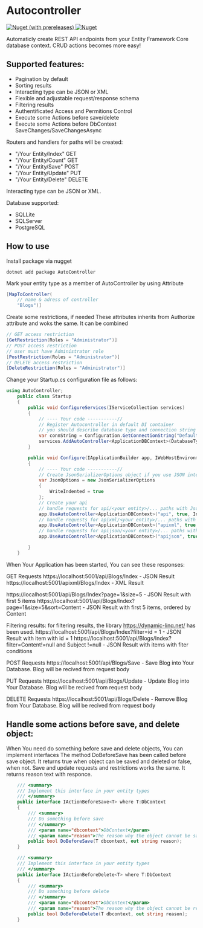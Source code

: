 # Autocontroller
<a href="https://www.nuget.org/packages/AutoController">
    <img alt="Nuget (with prereleases)" src="https://img.shields.io/nuget/vpre/Autocontroller">
</a>
<a href="https://www.nuget.org/packages/AutoController">
    <img alt="Nuget" src="https://img.shields.io/nuget/dt/AutoController">
</a>

Automaticly create REST API endpoints from your Entity Framework Core database context.
CRUD actions becomes more easy!

## Supported features:

<ul>
<li>Pagination by default</li>
<li>Sorting results</li>
<li>Interacting type can be JSON or XML</li>
<li>Flexible and adjustable request/response schema</li>
<li>Filtering results</li>
<li>Authentificated Access and Permitions Control</li>
<li>Execute some Actions before save/delete</li>
<li>Execute some Actions before DbContext SaveChanges/SaveChangesAsync</li>
</ul>

Routers and handlers for paths will be created:
<ul>
<li>"/Your Entity/Index" GET</li>
<li>"/Your Entity/Count" GET</li>
<li>"/Your Entity/Save" POST</li>
<li>"/Your Entity/Update" PUT</li>
<li>"/Your Entity/Delete" DELETE</li>
</ul>
Interacting type can be JSON or XML.

Database supported:
<ul>
<li>SQLLite</li>
<li>SQLServer</li>
<li>PostgreSQL</li>
</ul>

## How to use
Install package via nugget
```
dotnet add package AutoController
```
Mark your entity type as a member of AutoController by using Attribute

```cs
[MapToController(
    // name & adress of controller
    "Blogs")]
```

Create some restrictions, if needed
These attributes inherits from Authorize attribute and woks the same.
It can be combined
```cs
// GET access restriction
[GetRestriction(Roles = "Administrator")]
// POST access restriction
// user must have Administrator role
[PostRestriction(Roles = "Administrator")]
// DELETE access restriction
[DeleteRestriction(Roles = "Administrator")]
```

Change your Startup.cs configuration file as follows:
```cs
using AutoController;
    public class Startup
    {
        public void ConfigureServices(IServiceCollection services)
        {
            // ---- Your code -----------//
            // Register Autocontroller in default DI container
            // you should describe database type and connection string here!
            var connString = Configuration.GetConnectionString("DefaultConnection");
            services.AddAutoController<ApplicationDBContext>(DatabaseTypes.SQLite, connString);
        }

        public void Configure(IApplicationBuilder app, IWebHostEnvironment env)
        {
            // ---- Your code -----------//
            // Create JsonSerializerOptions object if you use JSON interacting method
            var JsonOptions = new JsonSerializerOptions
            {
                WriteIndented = true
            };
            // Create your api
            // handle requests for api/<your entity>/... paths with Json
            app.UseAutoController<ApplicationDBContext>("api", true, InteractingType.JSON, JsonOptions);
            // handle requests for apixml/<your entity>/... paths with XML
            app.UseAutoController<ApplicationDBContext>("apixml", true, InteractingType.XML);
            // handle requests for apijson/<your entity>/... paths with Json
            app.UseAutoController<ApplicationDBContext>("apijson", true,  null, JsonOptions);

        }
    }
```
When Your Application has been started, You can see these responses:

GET Requests
https://localhost:5001/api/Blogs/Index - JSON Result
https://localhost:5001/apixml/Blogs/Index - XML Result

https://localhost:5001/api/Blogs/Index?page=1&size=5 - JSON Result with first 5 items
https://localhost:5001/api/Blogs/Index?page=1&size=5&sort=Content - JSON Result with first 5 items, ordered by Content

Filtering results:
for filtering results, the library
https://dynamic-linq.net/
has been used.
https://localhost:5001/api/Blogs/Index?filter=id = 1 - JSON Result with item with id = 1
https://localhost:5001/api/Blogs/Index?filter=Content!=null and Subject !=null - JSON Result with items with fiter conditions



POST Requests
https://localhost:5001/api/Blogs/Save - Save Blog into Your Database. Blog will be recived from request body

PUT Requests
https://localhost:5001/api/Blogs/Update - Update Blog into Your Database. Blog will be recived from request body

DELETE Requests
https://localhost:5001/api/Blogs/Delete - Remove Blog from Your Database. Blog will be recived from request body

## Handle some actions before save,  and delete object:

When You need do something before save and delete objects, You can implement interfaces
The method DoBeforeSave has been called before save object.
It returns true when object can be saved and deleted or false, when not.
Save and update requests and restrictions works the same.
It returns reason text with responce.
```cs
    /// <summary>
    /// Implement this interface in your entity types
    /// </summary>
    public interface IActionBeforeSave<T> where T:DbContext
    {
        /// <summary>
        /// Do something before save
        /// </summary>
        /// <param name="dbcontext">DbContext</param>
        /// <param name="reason">The reason why the object cannot be saved</param>
        public bool DoBeforeSave(T dbcontext, out string reason);
    }

    /// <summary>
    /// Implement this interface in your entity types
    /// </summary>
    public interface IActionBeforeDelete<T> where T:DbContext
    {
        /// <summary>
        /// Do something before delete
        /// </summary>
        /// <param name="dbcontext">DbContext</param>
        /// <param name="reason">The reason why the object cannot be removed</param>
        public bool DoBeforeDelete(T dbcontext, out string reason);
    }
```
